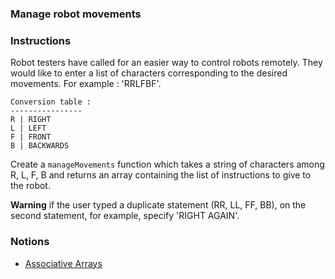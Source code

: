 ### Manage robot movements

### Instructions

Robot testers have called for an easier way to control robots remotely. They would like to enter a list of characters corresponding to the desired movements. For example : 'RRLFBF'.

```
Conversion table :
----------------
R | RIGHT
L | LEFT
F | FRONT
B | BACKWARDS
```

Create a `manageMovements` function which takes a string of characters among R, L, F, B and returns an array containing the list of instructions to give to the robot.

**Warning** if the user typed a duplicate statement (RR, LL, FF, BB), on the second statement, for example, specify 'RIGHT AGAIN'.

### Notions

- [Associative Arrays](https://www.w3schools.com/php/php_arrays_associative.asp)
